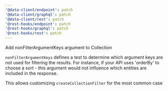 ```yaml
---
'@data-client/endpoint': patch
'@data-client/graphql': patch
'@data-client/rest': patch
'@rest-hooks/endpoint': patch
'@rest-hooks/graphql': patch
'@rest-hooks/rest': patch
---
```


Add nonFilterArgumentKeys argument to Collection

`nonFilterArgumentKeys` defines a test to determine which argument keys
are not used for filtering the results. For instance, if your API uses
'orderBy' to choose a sort - this argument would not influence which
entities are included in the response.

This allows customizing `createCollectionFilter` for the
most common case